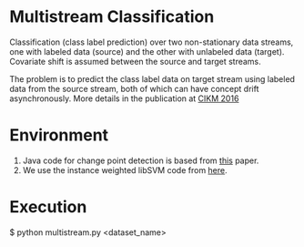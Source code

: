# Multistream Classification

Classification (class label prediction) over two non-stationary data streams, one with labeled data (source) and the other with unlabeled data (target). Covariate shift is assumed between the source and target streams.

The problem is to predict the class label data on target stream using labeled data from the source stream, both of which can have concept drift asynchronously. More details in the publication at [CIKM 2016](http://www.utdallas.edu/~swarup.chandra/papers/multistream_cikm16.pdf)

# Environment

1. Java code for change point detection is based from [this](http://www.aaai.org/ocs/index.php/AAAI/AAAI16/paper/download/12335/11786) paper.
2. We use the instance weighted libSVM code from [here](https://www.csie.ntu.edu.tw/~cjlin/libsvm/).

# Execution

$ python multistream.py <dataset_name>
